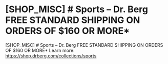 # [SHOP_MISC] # Sports – Dr. Berg FREE STANDARD SHIPPING ON ORDERS OF $160 OR MORE\*

[SHOP_MISC] # Sports – Dr. Berg FREE STANDARD SHIPPING ON ORDERS OF $160 OR MORE\*
Learn more: https://shop.drberg.com/collections/sports
